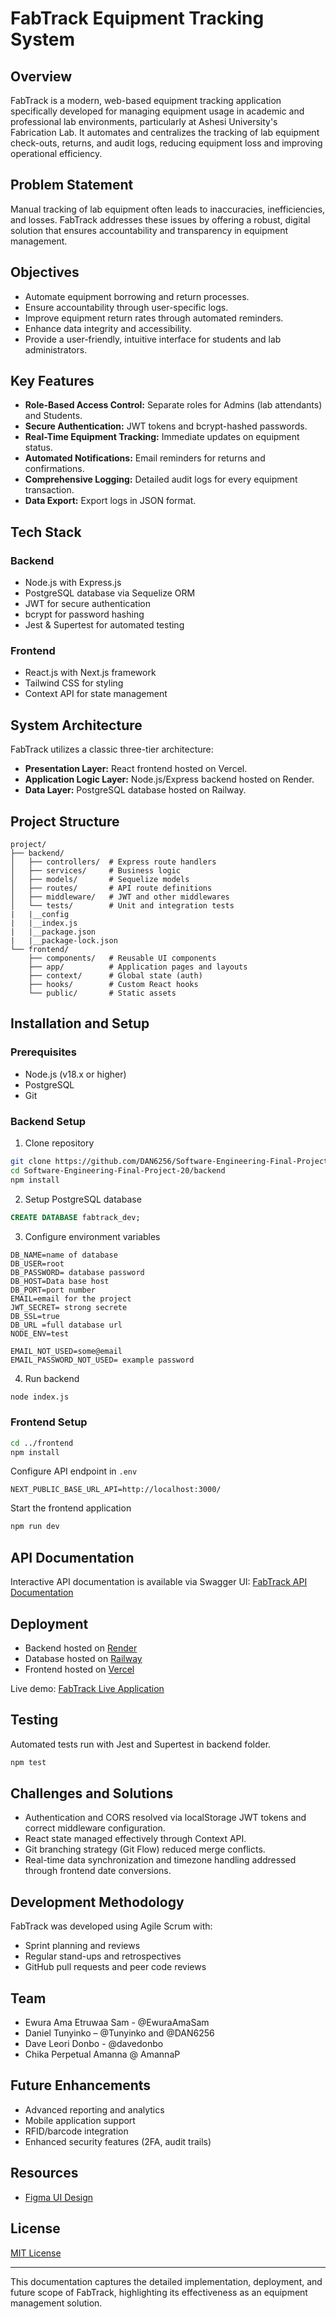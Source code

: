 # FabTrack Equipment Tracking System

## Overview

FabTrack is a modern, web-based equipment tracking application specifically developed for managing equipment usage in academic and professional lab environments, particularly at Ashesi University's Fabrication Lab. It automates and centralizes the tracking of lab equipment check-outs, returns, and audit logs, reducing equipment loss and improving operational efficiency.

## Problem Statement

Manual tracking of lab equipment often leads to inaccuracies, inefficiencies, and losses. FabTrack addresses these issues by offering a robust, digital solution that ensures accountability and transparency in equipment management.

## Objectives

* Automate equipment borrowing and return processes.
* Ensure accountability through user-specific logs.
* Improve equipment return rates through automated reminders.
* Enhance data integrity and accessibility.
* Provide a user-friendly, intuitive interface for students and lab administrators.

## Key Features

* **Role-Based Access Control:** Separate roles for Admins (lab attendants) and Students.
* **Secure Authentication:** JWT tokens and bcrypt-hashed passwords.
* **Real-Time Equipment Tracking:** Immediate updates on equipment status.
* **Automated Notifications:** Email reminders for returns and confirmations.
* **Comprehensive Logging:** Detailed audit logs for every equipment transaction.
* **Data Export:** Export logs in JSON format.

## Tech Stack

### Backend

* Node.js with Express.js
* PostgreSQL database via Sequelize ORM
* JWT for secure authentication
* bcrypt for password hashing
* Jest & Supertest for automated testing

### Frontend

* React.js with Next.js framework
* Tailwind CSS for styling
* Context API for state management

## System Architecture

FabTrack utilizes a classic three-tier architecture:

* **Presentation Layer:** React frontend hosted on Vercel.
* **Application Logic Layer:** Node.js/Express backend hosted on Render.
* **Data Layer:** PostgreSQL database hosted on Railway.

## Project Structure

```
project/
├── backend/
│   ├── controllers/  # Express route handlers
│   ├── services/     # Business logic
│   ├── models/       # Sequelize models
│   ├── routes/       # API route definitions
│   ├── middleware/   # JWT and other middlewares
│   └── tests/        # Unit and integration tests
|   |__config
|   |__index.js
|   |__package.json
|   |__package-lock.json
└── frontend/
    ├── components/   # Reusable UI components
    ├── app/          # Application pages and layouts
    ├── context/      # Global state (auth)
    ├── hooks/        # Custom React hooks
    └── public/       # Static assets
```

## Installation and Setup

### Prerequisites

* Node.js (v18.x or higher)
* PostgreSQL
* Git

### Backend Setup

1. Clone repository

```bash
git clone https://github.com/DAN6256/Software-Engineering-Final-Project-20
cd Software-Engineering-Final-Project-20/backend
npm install
```

2. Setup PostgreSQL database

```sql
CREATE DATABASE fabtrack_dev;
```

3. Configure environment variables

```env
DB_NAME=name of database
DB_USER=root
DB_PASSWORD= database password
DB_HOST=Data base host
DB_PORT=port number
EMAIL=email for the project
JWT_SECRET= strong secrete
DB_SSL=true
DB_URL =full database url
NODE_ENV=test

EMAIL_NOT_USED=some@email
EMAIL_PASSWORD_NOT_USED= example password
```

4. Run backend

```bash
node index.js
```

### Frontend Setup

```bash
cd ../frontend
npm install
```

Configure API endpoint in `.env`

```env
NEXT_PUBLIC_BASE_URL_API=http://localhost:3000/
```

Start the frontend application

```bash
npm run dev
```

## API Documentation

Interactive API documentation is available via Swagger UI:
[FabTrack API Documentation](https://backendservice-9fbf.onrender.com/api-docs/)

## Deployment

* Backend hosted on [Render](https://render.com/)
* Database hosted on [Railway](https://railway.app/)
* Frontend hosted on [Vercel](https://vercel.com/)

Live demo:
[FabTrack Live Application](https://fab-track-wtcn.vercel.app/)

## Testing

Automated tests run with Jest and Supertest in backend folder.

```bash
npm test
```

## Challenges and Solutions

* Authentication and CORS resolved via localStorage JWT tokens and correct middleware configuration.
* React state managed effectively through Context API.
* Git branching strategy (Git Flow) reduced merge conflicts.
* Real-time data synchronization and timezone handling addressed through frontend date conversions.

## Development Methodology

FabTrack was developed using Agile Scrum with:

* Sprint planning and reviews
* Regular stand-ups and retrospectives
* GitHub pull requests and peer code reviews

## Team

* Ewura Ama Etruwaa Sam - @EwuraAmaSam 
* Daniel Tunyinko – @Tunyinko and @DAN6256 
* Dave Leori Donbo - @davedonbo 
* Chika Perpetual Amanna  @ AmannaP 

## Future Enhancements

* Advanced reporting and analytics
* Mobile application support
* RFID/barcode integration
* Enhanced security features (2FA, audit trails)

## Resources

* [Figma UI Design](https://www.figma.com/design/3heVxmCywUbxT4U9jNxmKv/SWE_Final_Project?node-id=1-2&t=uMETlVLvj0RRqTMI-1)

## License

[MIT License](LICENSE)

---

This documentation captures the detailed implementation, deployment, and future scope of FabTrack, highlighting its effectiveness as an equipment management solution.
